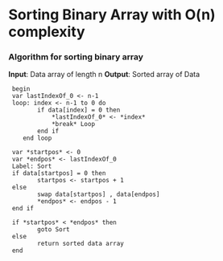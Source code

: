 # Sorting Binary Array with O(n) complexity


### Algorithm for sorting binary array
**Input**: Data array of length n
**Output**: Sorted array of Data


```
 begin
 var lastIndexOf_0 <- n-1 
 loop: index <- n-1 to 0 do
 		if data[index] = 0 then
 			*lastIndexOf_0* <- *index*
			*break* Loop
		end if
	end loop	
 
 var *startpos* <- 0
 var *endpos* <- lastIndexOf_0
 Label: Sort
 if data[startpos] = 0 then
 		startpos <- startpos + 1
 else
 		swap data[startpos] , data[endpos]
 		*endpos* <- endpos - 1
 end if

 if *startpos* < *endpos* then
 		goto Sort
 else
 		return sorted data array
 end
```


